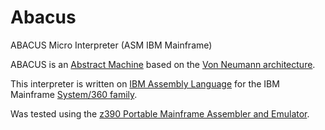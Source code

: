 Abacus
======

ABACUS Micro Interpreter (ASM IBM Mainframe)

ABACUS is an [Abstract Machine](http://en.wikipedia.org/wiki/Abstract_machine) based on the [Von Neumann architecture](http://en.wikipedia.org/wiki/Von_Neumann_architecture).

This interpreter is written on [IBM Assembly Language](http://en.wikipedia.org/wiki/IBM_Basic_assembly_language) for the IBM Mainframe [System/360 family](http://en.wikipedia.org/wiki/System/360).

Was tested using the [z390 Portable Mainframe Assembler and Emulator](http://www.z390.org/).